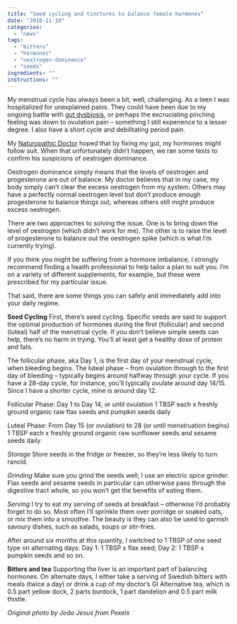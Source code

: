 ```yaml
---
title: "Seed cycling and tinctures to balance female hormones"
date: "2018-11-19"
categories: 
  - "news"
tags: 
  - "bitters"
  - "hormones"
  - "oestrogen-dominance"
  - "seeds"
ingredients: ""
instructions: ""
---
```


My menstrual cycle has always been a bit, well, challenging. As a teen I was hospitalized for unexplained pains. They could have been due to my ongoing battle with [gut dysbiosis](https://cookingwithnothing.com/a-note-to-the-low-fodmap-folk/), or perhaps the excruciating pinching feeling was down to ovulation pain – something I still experience to a lesser degree. I also have a short cycle and debilitating period pain.

My [Naturopathic Doctor](http://www.northshorenaturopathicclinic.ca/our-doctors/#mushtagh) hoped that by fixing my gut, my hormones might follow suit. When that unfortunately didn’t happen, we ran some tests to confirm his suspicions of oestrogen dominance.

Oestrogen dominance simply means that the levels of oestrogen and progesterone are out of balance. My doctor believes that in my case, my body simply can’t clear the excess oestrogen from my system. Others may have a perfectly normal oestrogen level but don’t produce enough progesterone to balance things out, whereas others still might produce excess oestrogen.

There are two approaches to solving the issue. One is to bring down the level of oestrogen (which didn’t work for me). The other is to raise the level of progesterone to balance out the oestrogen spike (which is what I’m currently trying).

If you think you might be suffering from a hormone imbalance, I strongly recommend finding a health professional to help tailor a plan to suit you. I’m on a variety of different supplements, for example, but these were prescribed for my particular issue.

That said, there are some things you can safely and immediately add into your daily regime.

**Seed Cycling** First, there’s seed cycling. Specific seeds are said to support the optimal production of hormones during the first (follicular) and second (luteal) half of the menstrual cycle. If you don’t believe simple seeds can help, there’s no harm in trying. You’ll at least get a healthy dose of protein and fats.

The follicular phase, aka Day 1, is the first day of your menstrual cycle, when bleeding begins. The luteal phase – from ovulation through to the first day of bleeding – typically begins around halfway through your cycle. If you have a 28-day cycle, for instance, you’ll typically ovulate around day 14/15. Since I have a shorter cycle, mine is around day 12.

Follicular Phase: Day 1 to Day 14, or until ovulation 1 TBSP each x freshly ground organic raw flax seeds and pumpkin seeds daily

Luteal Phase: From Day 15 (or ovulation) to 28 (or until menstruation begins) 1 TBSP each x freshly ground organic raw sunflower seeds and sesame seeds daily

_Storage_ Store seeds in the fridge or freezer, so they’re less likely to turn rancid.

_Grinding_ Make sure you grind the seeds well; I use an electric spice grinder. Flax seeds and sesame seeds in particular can otherwise pass through the digestive tract whole, so you won’t get the benefits of eating them.

_Serving_ I try to eat my serving of seeds at breakfast – otherwise I’d probably forget to do so. Most often I’ll sprinkle them over porridge or soaked oats, or mix them into a smoothie. The beauty is they can also be used to garnish savoury dishes, such as salads, soups or stir-fries.

After around six months at this quantity, I switched to 1 TBSP of one seed type on alternating days: Day 1: 1 TBSP x flax seed; Day 2: 1 TBSP x pumpkin seeds and so on.

**Bitters and tea** Supporting the liver is an important part of balancing hormones. On alternate days, I either take a serving of Swedish bitters with meals (twice a day) or drink a cup of my doctor’s GI Alternative tea, which is 0.5 part yellow dock, 2 parts burdock, 1 part dandelion and 0.5 part milk thistle.

_Original photo by João Jesus from Pexels_
